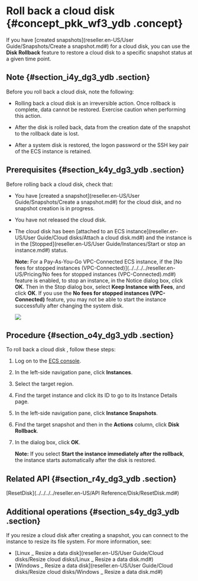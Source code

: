 # Roll back a cloud disk {#concept_pkk_wf3_ydb .concept}

If you have [created snapshots](reseller.en-US/User Guide/Snapshots/Create a snapshot.md#) for a cloud disk, you can use the **Disk Rollback** feature to restore a cloud disk to a specific snapshot status at a given time point.

## Note {#section_i4y_dg3_ydb .section}

Before you roll back a cloud disk, note the following:

-   Rolling back a cloud disk is an irreversible action. Once rollback is complete, data cannot be restored. Exercise caution when performing this action.

-   After the disk is rolled back, data from the creation date of the snapshot to the rollback date is lost.

-   After a system disk is restored, the logon password or the SSH key pair of the ECS instance is retained.


## Prerequisites {#section_k4y_dg3_ydb .section}

Before rolling back a cloud disk, check that:

-   You have [created a snapshot](reseller.en-US/User Guide/Snapshots/Create a snapshot.md#) for the cloud disk, and no snapshot creation is in progress.

-   You have not released the cloud disk.

-   The cloud disk has been [attached to an ECS instance](reseller.en-US/User Guide/Cloud disks/Attach a cloud disk.md#) and the instance is in the [Stopped](reseller.en-US/User Guide/Instances/Start or stop an instance.md#) status.

    **Note:** For a Pay-As-You-Go VPC-Connected ECS instance, if the [No fees for stopped instances \(VPC-Connected\)](../../../../reseller.en-US/Pricing/No fees for stopped instances (VPC-Connected).md#) feature is enabled, to stop an instance, in the Notice dialog box, click **OK**. Then in the Stop dialog box, select **Keep Instance with Fees**, and click **OK**. If you use the **No fees for stopped instances \(VPC-Connected\)** feature, you may not be able to start the instance successfully after changing the system disk.

    ![](http://static-aliyun-doc.oss-cn-hangzhou.aliyuncs.com/assets/img/9676/15414317835328_en-US.png)


## Procedure {#section_o4y_dg3_ydb .section}

To roll back a cloud disk , follow these steps:

1.  Log on to the [ECS console](https://partners-intl.console.aliyun.com/#/ecs).
2.  In the left-side navigation pane, click **Instances**.
3.  Select the target region.
4.  Find the target instance and click its ID to go to its Instance Details page.
5.  In the left-side navigation pane, click **Instance Snapshots**.
6.  Find the target snapshot and then in the **Actions** column, click **Disk Rollback**.
7.  In the dialog box, click **OK**.

    **Note:** If you select **Start the instance immediately after the rollback**, the instance starts automatically after the disk is restored.


## Related API {#section_r4y_dg3_ydb .section}

[ResetDisk](../../../../reseller.en-US/API Reference/Disk/ResetDisk.md#)

## Additional operations {#section_s4y_dg3_ydb .section}

If you resize a cloud disk after creating a snapshot, you can connect to the instance to resize its file system. For more information, see:

-   [Linux \_ Resize a data disk](reseller.en-US/User Guide/Cloud disks/Resize cloud disks/Linux _ Resize a data disk.md#)
-   [Windows \_ Resize a data disk](reseller.en-US/User Guide/Cloud disks/Resize cloud disks/Windows _ Resize a data disk.md#)

